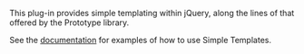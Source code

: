 This plug-in provides simple templating within jQuery, along the lines of that offered by the Prototype library.

See the [documentation](http://code.google.com/p/jquery-simple-templates/wiki/Documentation) for examples of how to use Simple Templates.